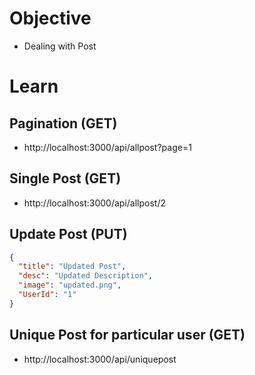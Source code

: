 # Objective 
- Dealing with Post

# Learn
## Pagination (GET)
- http://localhost:3000/api/allpost?page=1

## Single Post (GET)
- http://localhost:3000/api/allpost/2

## Update Post (PUT)
``` JSON
{
  "title": "Updated Post",
  "desc": "Updated Description",
  "image": "updated.png",
  "UserId": "1"
}
```

## Unique Post for particular user (GET)
- http://localhost:3000/api/uniquepost
